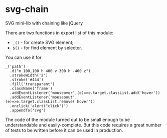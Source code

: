 <!-- @format -->

# svg-chain

SVG mini-lib with chaining like jQuery

There are two functions in export list of this module:

- `_()` - for create SVG element;
- `$()` - for find element by selector.

You can use it for

    _('path')
      .d("m 100,100 h 400 v 300 h -400 z")
      .strokeWidth('2')
      .stroke('#444')
      .fill('transparent')
      .className('frame')
      .addEventListener('mouseover',(e)=>e.target.classList.add('hover'))
      .addEventListener('mouseoout',(e)=>e.target.classList.remove('hover'))
      .onclick('alert("click")')
      .appendTo('svg')

The code of the module turned out to be small enough to be understandable and easily-complete.
But this code requires a great number of tests to be written before it can be used in production.
